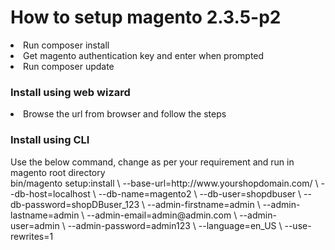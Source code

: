 <h1>How to setup magento 2.3.5-p2</h1>
<p>
<li>Run composer install</li>
<li>Get magento authentication key and enter when prompted</li>
<li>Run composer update</li>
</p>
<h3>Install using web wizard</h3>
<p><li>Browse the url from browser and follow the steps</li></p>
<h3>Install using CLI</h3>
<p>Use the below command, change as per your requirement and run in magento root directory <br/>
bin/magento setup:install \
--base-url=http://www.yourshopdomain.com/ \
--db-host=localhost \
--db-name=magento2 \
--db-user=shopdbuser \
--db-password=shopDBuser_123 \
--admin-firstname=admin \
--admin-lastname=admin \
--admin-email=admin@admin.com \
--admin-user=admin \
--admin-password=admin123 \
--language=en_US \
--use-rewrites=1
</p>